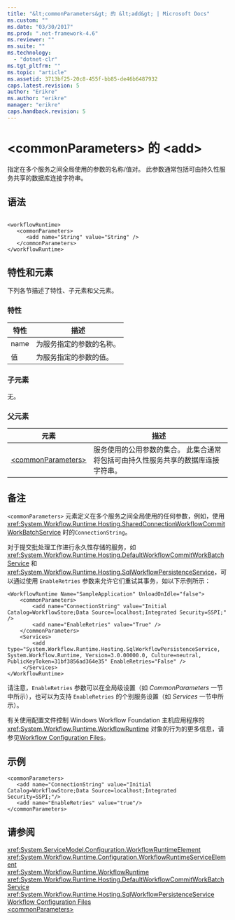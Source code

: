 ```yaml
---
title: "&lt;commonParameters&gt; 的 &lt;add&gt; | Microsoft Docs"
ms.custom: ""
ms.date: "03/30/2017"
ms.prod: ".net-framework-4.6"
ms.reviewer: ""
ms.suite: ""
ms.technology: 
  - "dotnet-clr"
ms.tgt_pltfrm: ""
ms.topic: "article"
ms.assetid: 3713bf25-20c8-455f-bb85-de46b6487932
caps.latest.revision: 5
author: "Erikre"
ms.author: "erikre"
manager: "erikre"
caps.handback.revision: 5
---
```

# &lt;commonParameters&gt; 的 &lt;add&gt;
指定在多个服务之间全局使用的参数的名称\/值对。  此参数通常包括可由持久性服务共享的数据库连接字符串。  
  
## 语法  
  
```  
  
<workflowRuntime>  
   <commonParameters>  
      <add name="String" value="String" />  
   </commonParameters>  
</workflowRuntime>  
```  
  
## 特性和元素  
 下列各节描述了特性、子元素和父元素。  
  
### 特性  
  
|特性|描述|  
|--------|--------|  
|name|为服务指定的参数的名称。|  
|值|为服务指定的参数的值。|  
  
### 子元素  
 无。  
  
### 父元素  
  
|元素|描述|  
|--------|--------|  
|[\<commonParameters\>](http://msdn.microsoft.com/zh-cn/d0e1e6fc-985a-4713-b7da-194e30dfab4c)|服务使用的公用参数的集合。  此集合通常将包括可由持久性服务共享的数据库连接字符串。|  
  
## 备注  
 `<commonParameters>` 元素定义在多个服务之间全局使用的任何参数，例如，使用 <xref:System.Workflow.Runtime.Hosting.SharedConnectionWorkflowCommitWorkBatchService> 时的`ConnectionString`。  
  
 对于提交批处理工作进行永久性存储的服务，如 <xref:System.Workflow.Runtime.Hosting.DefaultWorkflowCommitWorkBatchService> 和 <xref:System.Workflow.Runtime.Hosting.SqlWorkflowPersistenceService>，可以通过使用 `EnableRetries` 参数来允许它们重试其事务，如以下示例所示：  
  
```  
<WorkflowRuntime Name="SampleApplication" UnloadOnIdle="false">  
    <commonParameters>  
        <add name="ConnectionString" value="Initial Catalog=WorkflowStore;Data Source=localhost;Integrated Security=SSPI;" />  
        <add name="EnableRetries" value="True" />  
    </commonParameters>  
    <Services>  
        <add type="System.Workflow.Runtime.Hosting.SqlWorkflowPersistenceService, System.Workflow.Runtime, Version=3.0.00000.0, Culture=neutral, PublicKeyToken=31bf3856ad364e35" EnableRetries="False" />   
     </Services>  
</WorkflowRuntime>  
```  
  
 请注意，`EnableRetries` 参数可以在全局级设置（如 *CommonParameters* 一节中所示），也可以为支持 `EnableRetries` 的个别服务设置（如 *Services* 一节中所示）。  
  
 有关使用配置文件控制 Windows Workflow Foundation 主机应用程序的 <xref:System.Workflow.Runtime.WorkflowRuntime> 对象的行为的更多信息，请参见[Workflow Configuration Files](http://msdn.microsoft.com/zh-cn/ada4bb90-6c9d-4f3d-a9d0-b559bb0f9909)。  
  
## 示例  
  
```  
<commonParameters>  
   <add name="ConnectionString" value="Initial Catalog=WorkflowStore;Data Source=localhost;Integrated Security=SSPI;"/>  
   <add name="EnableRetries" value="true"/>  
</commonParameters>  
```  
  
## 请参阅  
 <xref:System.ServiceModel.Configuration.WorkflowRuntimeElement>   
 <xref:System.Workflow.Runtime.Configuration.WorkflowRuntimeServiceElement>   
 <xref:System.Workflow.Runtime.WorkflowRuntime>   
 <xref:System.Workflow.Runtime.Hosting.DefaultWorkflowCommitWorkBatchService>   
 <xref:System.Workflow.Runtime.Hosting.SqlWorkflowPersistenceService>   
 [Workflow Configuration Files](http://msdn.microsoft.com/zh-cn/ada4bb90-6c9d-4f3d-a9d0-b559bb0f9909)   
 [\<commonParameters\>](http://msdn.microsoft.com/zh-cn/d0e1e6fc-985a-4713-b7da-194e30dfab4c)
